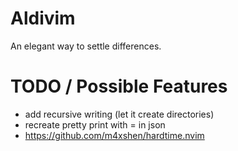 # Aldivim
An elegant way to settle differences.

# TODO / Possible Features
- add recursive writing (let it create directories)
- recreate pretty print with = in json
- https://github.com/m4xshen/hardtime.nvim
